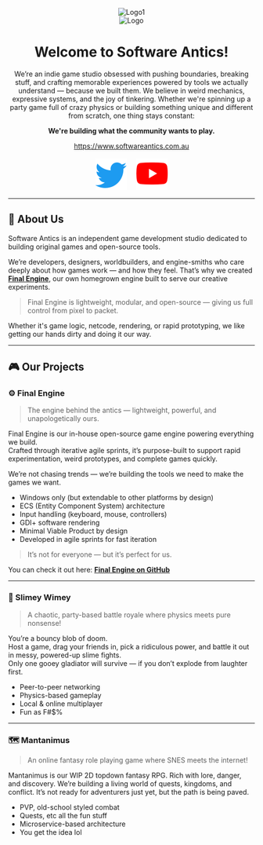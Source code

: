 <div align="center">  
  
  ![Logo1](https://github.com/user-attachments/assets/685303c1-4357-4b0e-ac5f-2df69abed36c#gh-light-mode-only)  
  ![Logo](https://github.com/user-attachments/assets/d19450e2-b91f-48ca-b8ca-3fe0f8a30c29#gh-dark-mode-only)

</div>

<div align="center">

# Welcome to Software Antics!


We’re an indie game studio obsessed with pushing boundaries, breaking stuff, and crafting memorable experiences powered by tools we actually understand — because we built them. We believe in weird mechanics, expressive systems, and the joy of tinkering. Whether we're spinning up a party game full of crazy physics or building something unique and different from scratch, one thing stays constant:

**We're building what the community wants to play.**

https://www.softwareantics.com.au
<br><br>
 <a href="https://www.x.com/softwareantics"><img src="https://raw.githubusercontent.com/CLorant/readme-social-icons/refs/heads/main/large/colored/twitter.svg" alt="Twitter"></a>
  &nbsp;&nbsp;&nbsp;
  <a href="https://www.youtube.com/@softwareantics"><img src="https://raw.githubusercontent.com/CLorant/readme-social-icons/refs/heads/main/large/colored/youtube.svg" alt="YouTube"></a>

</div>

---

## 🧠 About Us

Software Antics is an independent game development studio dedicated to building original games and open-source tools.

We’re developers, designers, worldbuilders, and engine-smiths who care deeply about how games work — and how they feel. That’s why we created [**Final Engine**](https://www.github.com/softwareantics/FinalEngine), our own homegrown engine built to serve our creative experiments.

> Final Engine is lightweight, modular, and open-source — giving us full control from pixel to packet.

Whether it's game logic, netcode, rendering, or rapid prototyping, we like getting our hands dirty and doing it our way.

---

## 🎮 Our Projects

### ⚙️ Final Engine

> The engine behind the antics — lightweight, powerful, and unapologetically ours.

Final Engine is our in-house open-source game engine powering everything we build.  
Crafted through iterative agile sprints, it’s purpose-built to support rapid experimentation, weird prototypes, and complete games quickly.

We’re not chasing trends — we’re building the tools we need to make the games we want.

- Windows only (but extendable to other platforms by design)
- ECS (Entity Component System) architecture
- Input handling (keyboard, mouse, controllers)
- GDI+ software rendering
- Minimal Viable Product by design
- Developed in agile sprints for fast iteration

> It’s not for everyone — but it’s perfect for us.

You can check it out here: [**Final Engine on GitHub**](https://www.github.com/softwareantics/FinalEngine)

---

### 🧼 Slimey Wimey

> A chaotic, party-based battle royale where physics meets pure nonsense!

You’re a bouncy blob of doom.  
Host a game, drag your friends in, pick a ridiculous power, and battle it out in messy, powered-up slime fights.  
Only one gooey gladiator will survive — if you don’t explode from laughter first.

- Peer-to-peer networking
- Physics-based gameplay
- Local & online multiplayer
- Fun as F#$%

---

### 🗺️ Mantanimus

> An online fantasy role playing game where SNES meets the internet!

Mantanimus is our WIP 2D topdown fantasy RPG.
Rich with lore, danger, and discovery. We’re building a living world of quests, kingdoms, and conflict.
It’s not ready for adventurers just yet, but the path is being paved.

- PVP, old-school styled combat
- Quests, etc all the fun stuff
- Microservice-based architecture
- You get the idea lol
